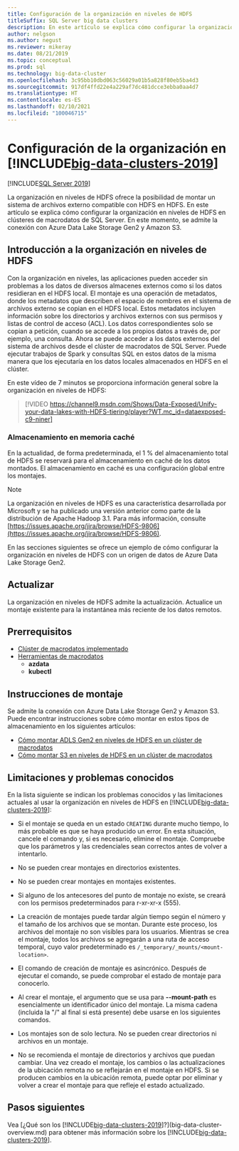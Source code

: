 ```yaml
---
title: Configuración de la organización en niveles de HDFS
titleSuffix: SQL Server big data clusters
description: En este artículo se explica cómo configurar la organización en niveles de HDFS para montar un sistema de archivos de Azure Data Lake Storage externo en HDFS en un clúster de macrodatos de SQL Server 2019.
author: nelgson
ms.author: negust
ms.reviewer: mikeray
ms.date: 08/21/2019
ms.topic: conceptual
ms.prod: sql
ms.technology: big-data-cluster
ms.openlocfilehash: 3c95bb10dbd063c56029a01b5a828f80eb5ba4d3
ms.sourcegitcommit: 917df4ffd22e4a229af7dc481dcce3ebba0aa4d7
ms.translationtype: HT
ms.contentlocale: es-ES
ms.lasthandoff: 02/10/2021
ms.locfileid: "100046715"
---
```

# <a name="configure-hdfs-tiering-on-big-data-clusters-2019"></a>Configuración de la organización en [!INCLUDE[big-data-clusters-2019](../includes/ssbigdataclusters-ss-nover.md)]

[!INCLUDE[SQL Server 2019](../includes/applies-to-version/sqlserver2019.md)]

La organización en niveles de HDFS ofrece la posibilidad de montar un sistema de archivos externo compatible con HDFS en HDFS. En este artículo se explica cómo configurar la organización en niveles de HDFS en clústeres de macrodatos de SQL Server. En este momento, se admite la conexión con Azure Data Lake Storage Gen2 y Amazon S3. 

## <a name="hdfs-tiering-overview"></a>Introducción a la organización en niveles de HDFS

Con la organización en niveles, las aplicaciones pueden acceder sin problemas a los datos de diversos almacenes externos como si los datos residieran en el HDFS local. El montaje es una operación de metadatos, donde los metadatos que describen el espacio de nombres en el sistema de archivos externo se copian en el HDFS local. Estos metadatos incluyen información sobre los directorios y archivos externos con sus permisos y listas de control de acceso (ACL). Los datos correspondientes solo se copian a petición, cuando se accede a los propios datos a través de, por ejemplo, una consulta. Ahora se puede acceder a los datos externos del sistema de archivos desde el clúster de macrodatos de SQL Server. Puede ejecutar trabajos de Spark y consultas SQL en estos datos de la misma manera que los ejecutaría en los datos locales almacenados en HDFS en el clúster.

En este vídeo de 7 minutos se proporciona información general sobre la organización en niveles de HDFS:

> [!VIDEO https://channel9.msdn.com/Shows/Data-Exposed/Unify-your-data-lakes-with-HDFS-tiering/player?WT.mc_id=dataexposed-c9-niner]


### <a name="caching"></a>Almacenamiento en memoria caché
En la actualidad, de forma predeterminada, el 1 % del almacenamiento total de HDFS se reservará para el almacenamiento en caché de los datos montados. El almacenamiento en caché es una configuración global entre los montajes.

> [!NOTE]
> La organización en niveles de HDFS es una característica desarrollada por Microsoft y se ha publicado una versión anterior como parte de la distribución de Apache Hadoop 3.1. Para más información, consulte [https://issues.apache.org/jira/browse/HDFS-9806](https://issues.apache.org/jira/browse/HDFS-9806).

En las secciones siguientes se ofrece un ejemplo de cómo configurar la organización en niveles de HDFS con un origen de datos de Azure Data Lake Storage Gen2.

## <a name="refresh"></a>Actualizar

La organización en niveles de HDFS admite la actualización. Actualice un montaje existente para la instantánea más reciente de los datos remotos.

## <a name="prerequisites"></a>Prerrequisitos

- [Clúster de macrodatos implementado](deployment-guidance.md)
- [Herramientas de macrodatos](deploy-big-data-tools.md)
  - **azdata**
  - **kubectl**

## <a name="mounting-instructions"></a>Instrucciones de montaje

Se admite la conexión con Azure Data Lake Storage Gen2 y Amazon S3. Puede encontrar instrucciones sobre cómo montar en estos tipos de almacenamiento en los siguientes artículos:

- [Cómo montar ADLS Gen2 en niveles de HDFS en un clúster de macrodatos](hdfs-tiering-mount-adlsgen2.md)
- [Cómo montar S3 en niveles de HDFS en un clúster de macrodatos](hdfs-tiering-mount-s3.md)

## <a name="known-issues-and-limitations"></a><a id="issues"></a> Limitaciones y problemas conocidos

En la lista siguiente se indican los problemas conocidos y las limitaciones actuales al usar la organización en niveles de HDFS en [!INCLUDE[big-data-clusters-2019](../includes/ssbigdataclusters-ss-nover.md)]:

- Si el montaje se queda en un estado `CREATING` durante mucho tiempo, lo más probable es que se haya producido un error. En esta situación, cancele el comando y, si es necesario, elimine el montaje. Compruebe que los parámetros y las credenciales sean correctos antes de volver a intentarlo.

- No se pueden crear montajes en directorios existentes.

- No se pueden crear montajes en montajes existentes.

- Si alguno de los antecesores del punto de montaje no existe, se creará con los permisos predeterminados para r-xr-xr-x (555).

- La creación de montajes puede tardar algún tiempo según el número y el tamaño de los archivos que se montan. Durante este proceso, los archivos del montaje no son visibles para los usuarios. Mientras se crea el montaje, todos los archivos se agregarán a una ruta de acceso temporal, cuyo valor predeterminado es `/_temporary/_mounts/<mount-location>`.

- El comando de creación de montaje es asincrónico. Después de ejecutar el comando, se puede comprobar el estado de montaje para conocerlo.

- Al crear el montaje, el argumento que se usa para **--mount-path** es esencialmente un identificador único del montaje. La misma cadena (incluida la "/" al final si está presente) debe usarse en los siguientes comandos.

- Los montajes son de solo lectura. No se pueden crear directorios ni archivos en un montaje.

- No se recomienda el montaje de directorios y archivos que puedan cambiar. Una vez creado el montaje, los cambios o las actualizaciones de la ubicación remota no se reflejarán en el montaje en HDFS. Si se producen cambios en la ubicación remota, puede optar por eliminar y volver a crear el montaje para que refleje el estado actualizado.

## <a name="next-steps"></a>Pasos siguientes

Vea [¿Qué son los [!INCLUDE[big-data-clusters-2019](../includes/ssbigdataclusters-ver15.md)]?](big-data-cluster-overview.md) para obtener más información sobre los [!INCLUDE[big-data-clusters-2019](../includes/ssbigdataclusters-ver15.md)].
